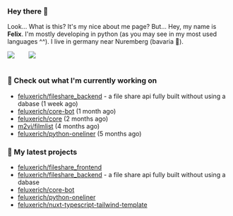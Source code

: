 ### Hey there 👋

Look... What is this? It's my nice about me page? But... Hey, my name is **Felix**. I'm mostly developing in python (as you may see in my most used languages ^^). I live in germany near Nuremberg (bavaria :beers:).
<div style="display: flex; flex-direction: row">
<img align="left" style="margin-right: 1rem" src="https://github-readme-stats.vercel.app/api?username=Feluxerich&theme=dark&show_icons=true&count_private=true">
<img align="right" style="margin-left: 1rem" src="https://github-readme-stats.vercel.app/api/top-langs/?username=Feluxerich&theme=dark">
</div>
<br style="visibility: hidden; width: 100%" />

### :construction_worker: Check out what I'm currently working on

- [feluxerich/fileshare_backend](https://github.com/feluxerich/fileshare_backend) - a file share api fully built without using a dabase (1 week ago)
- [feluxerich/core-bot](https://github.com/feluxerich/core-bot) (1 month ago)
- [feluxerich/core](https://github.com/feluxerich/core) (2 months ago)
- [m2vi/filmlist](https://github.com/m2vi/filmlist) (4 months ago)
- [feluxerich/python-oneliner](https://github.com/feluxerich/python-oneliner) (5 months ago)

### :seedling: My latest projects

- [feluxerich/fileshare_frontend](https://github.com/feluxerich/fileshare_frontend)
- [feluxerich/fileshare_backend](https://github.com/feluxerich/fileshare_backend) - a file share api fully built without using a dabase
- [feluxerich/core-bot](https://github.com/feluxerich/core-bot)
- [feluxerich/python-oneliner](https://github.com/feluxerich/python-oneliner)
- [feluxerich/nuxt-typescript-tailwind-template](https://github.com/feluxerich/nuxt-typescript-tailwind-template)
